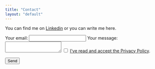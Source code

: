 ```yaml
---
title: "Contact"
layout: "default"
---
```


You can find me on [Linkedin](https://www.linkedin.com/in/pierg) or you can write me here.

<form action="https://formspree.io/f/YOUR_FORM_ID" method="POST">
  <label>
      Your email:
      <input type="email" name="email" required>
  </label>

  <label>
      Your message:
      <textarea name="message" required></textarea>
  </label>

  <label class="checkbox-label">
      <input type="checkbox" name="privacy" required>
      <a href="/privacy-policy/">I've read and accept the Privacy Policy</a>.
  </label>  
  
  <button type="submit">Send</button>
</form>